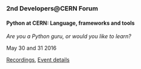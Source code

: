 ### 2nd Developers@CERN Forum

#### Python at CERN: Language, frameworks and tools

_Are you a Python guru, or would you like to learn?_

May 30 and 31 2016

[Recordings](https://cdsweb.cern.ch/search?f=490__a&p=2nd%20Developers%40CERN%20Forum]), [Event details](https://indico.cern.ch/event/487416/)
